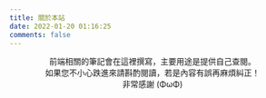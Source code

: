 ```yaml
---
title: 關於本站
date: 2022-01-20 01:16:25
comments: false
---
```

<center>前端相關的筆記會在這裡撰寫，主要用途是提供自己查閱。<br>
如果您不小心跌進來請斟酌閱讀，若是內容有誤再麻煩糾正！<br>非常感謝 (ΦωΦ)</center>
